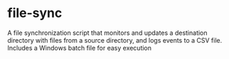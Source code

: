 # file-sync
A file synchronization script that monitors and updates a destination directory with files from a source directory, and logs events to a CSV file. Includes a Windows batch file for easy execution
